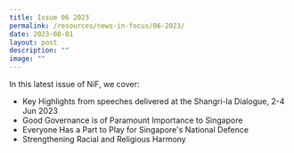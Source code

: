 ```yaml
---
title: Issue 06 2023
permalink: /resources/news-in-focus/06-2023/
date: 2023-08-01
layout: post
description: ""
image: ""
---
```

In this latest issue of NiF, we cover:
* Key Highlights from speeches delivered at the Shangri-la Dialogue, 2-4 Jun 2023
* Good Governance is of Paramount Importance to Singapore
* Everyone Has a Part to Play for Singapore's National Defence
* Strengthening Racial and Religious Harmony
